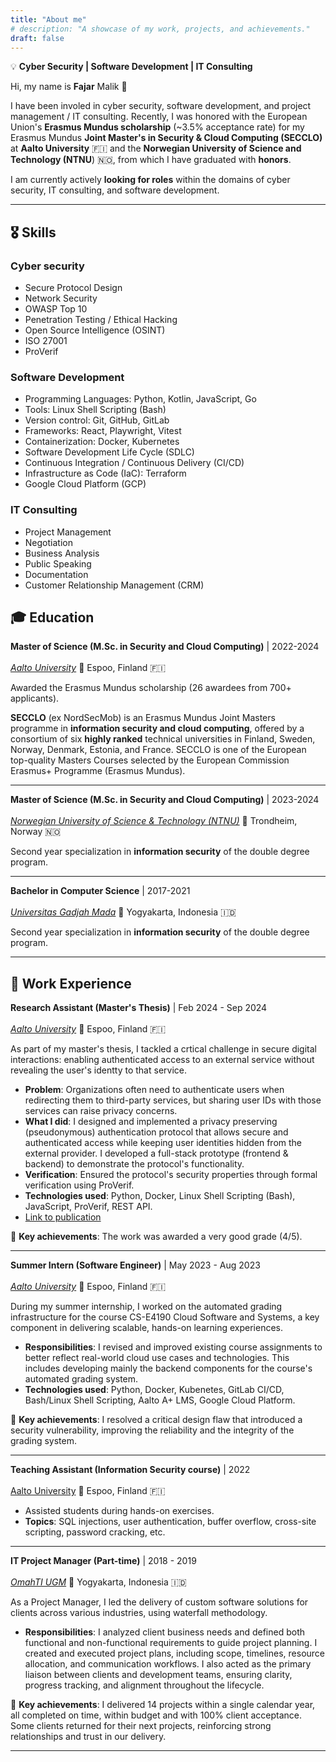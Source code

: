```yaml
---
title: "About me"
# description: "A showcase of my work, projects, and achievements."
draft: false
---
```

💡 **Cyber Security | Software Development | IT Consulting**

Hi, my name is **Fajar** Malik 👋 

I have been involed in cyber security, software development, and project management / IT consulting. Recently, I was honored with the European Union's **Erasmus Mundus scholarship** (~3.5% acceptance rate) for my Erasmus Mundus **Joint Master's in Security & Cloud Computing (SECCLO)** at **Aalto University** 🇫🇮 and the **Norwegian University of Science and Technology (NTNU**) 🇳🇴, from which I have graduated with **honors**.

I am currently actively **looking for roles** within the domains of cyber security, IT consulting, and software development.

--- 

## 🎖️ Skills
### Cyber security
- Secure Protocol Design
- Network Security
- OWASP Top 10
- Penetration Testing / Ethical Hacking
- Open Source Intelligence (OSINT)
- ISO 27001
- ProVerif

### Software Development
- Programming Languages: Python, Kotlin, JavaScript, Go
- Tools: Linux Shell Scripting (Bash)
- Version control: Git, GitHub, GitLab
- Frameworks: React, Playwright, Vitest
- Containerization: Docker, Kubernetes
- Software Development Life Cycle (SDLC)
- Continuous Integration / Continuous Delivery (CI/CD)
- Infrastructure as Code (IaC): Terraform
- Google Cloud Platform (GCP)

### IT Consulting
- Project Management
- Negotiation
- Business Analysis
- Public Speaking
- Documentation
- Customer Relationship Management (CRM)

## 🎓 Education

**Master of Science (M.Sc. in Security and Cloud Computing)** | 2022-2024  
<br/>[*Aalto University*](https://www.aalto.fi/en) 📍 Espoo, Finland 🇫🇮

Awarded the Erasmus Mundus scholarship (26 awardees from 700+ applicants).

**SECCLO** (ex NordSecMob) is an Erasmus Mundus Joint Masters programme in **information security and cloud computing**, offered by a consortium of six **highly ranked** technical universities in Finland, Sweden, Norway, Denmark, Estonia, and France. SECCLO is one of the European top-quality Masters Courses selected by the European Commission Erasmus+ Programme (Erasmus Mundus).

---

**Master of Science (M.Sc. in Security and Cloud Computing)** | 2023-2024  
<br/>[*Norwegian University of Science & Technology (NTNU)*](https://www.ntnu.edu/) 📍 Trondheim, Norway 🇳🇴

Second year specialization in **information security** of the double degree program.

---

**Bachelor in Computer Science** | 2017-2021  
<br/>[*Universitas Gadjah Mada*](https://ugm.ac.id/en/) 📍 Yogyakarta, Indonesia 🇮🇩

Second year specialization in **information security** of the double degree program.

---


## 💼 Work Experience

**Research Assistant (Master's Thesis)** | Feb 2024 - Sep 2024  
<br/>[*Aalto University*](https://www.aalto.fi/en) 📍 Espoo, Finland 🇫🇮

As part of my master's thesis, I tackled a crtical challenge in secure digital interactions: enabling authenticated access to an external service without revealing the user's identty to that service.
- **Problem**: Organizations often need to authenticate users when redirecting them to third-party services, but sharing user IDs with those services can raise privacy concerns.
- **What I did**: I designed and implemented a privacy preserving (pseudonymous) authentication protocol that allows secure and authenticated access while keeping user identities hidden from the external provider. I developed a full-stack prototype (frontend & backend) to demonstrate the protocol's functionality.
- **Verification**: Ensured the protocol's security properties through formal verification using ProVerif.  
- **Technologies used**: Python, Docker, Linux Shell Scripting (Bash), JavaScript, ProVerif, REST API.
- [Link to publication](https://aaltodoc.aalto.fi/items/1504145a-ad66-447a-86e4-d228f4c4f8d6)

🎯 **Key achievements**: The work was awarded a very good grade (4/5).

---
**Summer Intern (Software Engineer)** | May 2023 - Aug 2023  
<br/>[*Aalto University*](https://www.aalto.fi/en) 📍 Espoo, Finland 🇫🇮

During my summer internship, I worked on the automated grading infrastructure for the course CS-E4190 Cloud Software and Systems, a key component in delivering scalable, hands-on learning experiences.

- **Responsibilities**: I revised and improved existing course assignments to better reflect real-world cloud use cases and technologies. This includes developing mainly the backend components for the course's automated grading system.
- **Technologies used**: Python, Docker, Kubenetes, GitLab CI/CD, Bash/Linux Shell Scripting, Aalto A+ LMS, Google Cloud Platform.

🎯 **Key achievements**: I resolved a critical design flaw that introduced a security vulnerability, improving the reliability and the integrity of the grading system.

---
**Teaching Assistant (Information Security course)** | 2022  
<br/>[Aalto University](https://www.aalto.fi/en) 📍 Espoo, Finland 🇫🇮

- Assisted students during hands-on exercises.
- **Topics**: SQL injections, user authentication, buffer overflow, cross-site scripting, password cracking, etc.
---
**IT Project Manager (Part-time)** | 2018 - 2019  
<br/>[*OmahTI UGM*](https://omahti.web.id/) 📍 Yogyakarta, Indonesia 🇮🇩

As a Project Manager, I led the delivery of custom software solutions for clients across various industries, using waterfall methodology.

- **Responsibilities**: I analyzed client business needs and defined both functional and non-functional requirements to guide project planning. I created and executed project plans, including scope, timelines, resource allocation, and communication workflows. I also acted as the primary liaison between clients and development teams, ensuring clarity, progress tracking, and alignment throughout the lifecycle.

🎯 **Key achievements**: I delivered 14 projects within a single calendar year, all completed on time, within budget and with 100% client acceptance. Some clients returned for their next projects, reinforcing strong relationships and trust in our delivery.

---
